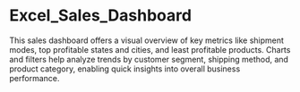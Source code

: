 # Excel_Sales_Dashboard
This sales dashboard offers a visual overview of key metrics like shipment modes, top profitable states and cities, and least profitable products. Charts and filters help analyze trends by customer segment, shipping method, and product category, enabling quick insights into overall business performance.

